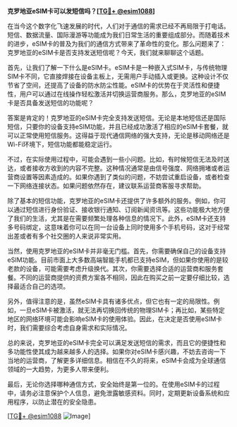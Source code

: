 **克罗地亚eSIM卡可以发短信吗？[[TG💪+ @esim1088](https://t.me/s/esim1088)]**

在当今这个数字化飞速发展的时代，人们对于通信的需求已经不再局限于打电话。短信、数据流量、国际漫游等功能成为我们日常生活的重要组成部分。而随着技术的进步，eSIM卡的普及为我们的通信方式带来了革命性的变化。那么问题来了：克罗地亚的eSIM卡是否支持发送短信呢？今天，我们就来聊聊这个话题。

首先，让我们了解一下什么是eSIM卡。eSIM卡是一种嵌入式SIM卡，与传统物理SIM卡不同，它直接焊接在设备主板上，无需用户手动插入或更换。这种设计不仅节省了空间，还提高了设备的防水防尘性能。eSIM卡的优势在于灵活性和便捷性，用户可以通过在线操作轻松激活并切换运营商服务。那么，克罗地亚的eSIM卡是否具备发送短信的功能呢？

答案是肯定的！克罗地亚的eSIM卡完全支持发送短信。无论是本地短信还是国际短信，只要你的设备支持eSIM功能，并且已经成功激活了相应的eSIM卡套餐，就可以正常使用短信服务。这得益于现代通信网络的强大支持，无论是移动网络还是Wi-Fi环境下，短信功能都能稳定运行。

不过，在实际使用过程中，可能会遇到一些小问题。比如，有时候短信无法及时送达，或者接收方收到的内容不完整。这种情况通常是由信号强度、网络拥堵或者运营商设置等因素造成的。如果你遇到了类似的问题，不妨尝试重启设备，或者检查一下网络连接状态。如果问题依然存在，建议联系运营商客服寻求帮助。

除了基本的短信功能，克罗地亚的eSIM卡还提供了许多额外的服务。例如，你可以通过短信进行身份验证、接收银行通知、订阅新闻资讯等。这些功能极大地方便了我们的生活，尤其是在需要频繁处理各种信息的情况下。此外，eSIM卡还支持多号码绑定，这意味着你可以在同一台设备上同时使用多个手机号码，这对于经常出差或者有多个社交圈的人来说非常实用。

当然，使用克罗地亚的eSIM卡并非毫无门槛。首先，你需要确保自己的设备支持eSIM功能。目前市面上大多数高端智能手机都已支持eSIM，但如果你使用的是较老款的设备，可能需要考虑升级换代。其次，你需要选择合适的运营商和服务套餐。不同的运营商提供的资费方案各不相同，因此在购买之前一定要仔细比较，选择最适合自己的选项。

另外，值得注意的是，虽然eSIM卡具有诸多优点，但它也有一定的局限性。例如，一旦eSIM卡被激活，就无法再切换回传统的物理SIM卡；再比如，某些特定地区的网络环境可能会影响eSIM卡的使用体验。因此，在决定是否使用eSIM卡时，我们需要综合考虑自身需求和实际情况。

总的来说，克罗地亚的eSIM卡完全可以满足发送短信的需求，而且它的便捷性和多功能性使其成为越来越多人的选择。如果你对eSIM卡感兴趣，不妨去咨询一下当地的运营商，了解更多详细信息。相信在不久的将来，eSIM卡会成为全球通信领域的一大趋势，为更多人带来便利。

最后，无论你选择哪种通信方式，安全始终是第一位的。在使用eSIM卡的过程中，请务必注意保护个人信息，避免泄露敏感资料。同时，定期更新设备系统和应用程序，以防止潜在的安全隐患。

[[TG💪+ @esim1088](https://t.me/s/esim1088) ![Image](https://i.postimg.cc/4NQfJmqS/Snipaste-2025-05-13-00-14-12.png)]